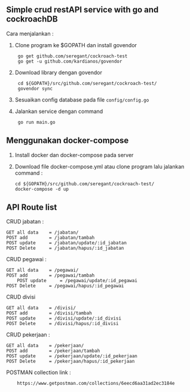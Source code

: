 ## Simple crud restAPI service with go and cockroachDB
Cara menjalankan :

1. Clone program ke $GOPATH dan install govendor

        go get github.com/seregant/cockroach-test
        go get -u github.com/kardianos/govendor

2. Download library dengan govendor
        
        cd ${GOPATH}/src/github.com/seregant/cockroach-test/
        govendor sync

3. Sesuaikan config database pada file `config/config.go`
4. Jalankan service dengan command

        go run main.go

## Menggunakan docker-compose

1. Install docker dan docker-compose pada server
2.  Download file docker-compose.yml atau clone program lalu jalankan command :

        cd ${GOPATH}/src/github.com/seregant/cockroach-test/
        docker-compose -d up

## API Route list

  CRUD jabatan :

	GET all data    = /jabatan/
	POST add        = /jabatan/tambah
	POST update     = /jabatan/update/:id_jabatan
	POST Delete     = /jabatan/hapus/:id_jabatan
	
  CRUD pegawai :

	GET all data    = /pegawai/
	POST add        = /pegawai/tambah
        POST update     = /pegawai/update/:id_pegawai
	POST Delete     = /pegawai/hapus/:id_pegawai
 
  CRUD divisi 
	
	GET all data    = /divisi/
	POST add        = /divisi/tambah
	POST update     = /divisi/update/:id_divisi
	POST Delete     = /divisi/hapus/:id_divisi

  CRUD pekerjaan :

	GET all data    = /pekerjaan/
	POST add        = /pekerjaan/tambah
	POST update     = /pekerjaan/update/:id_pekerjaan
	POST Delete     = /pekerjaan/hapus/:id_pekerjaan

  POSTMAN collection link :

        https://www.getpostman.com/collections/6eecd6aa31ad2ec3184e
